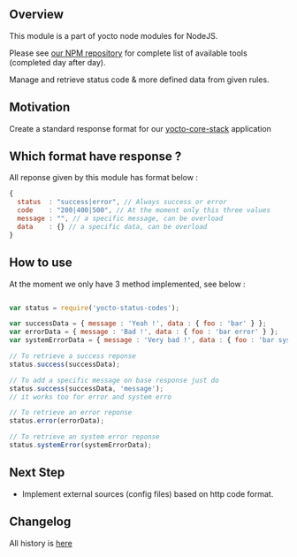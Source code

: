 ## Overview

This module is a part of yocto node modules for NodeJS.

Please see [our NPM repository](https://www.npmjs.com/~yocto) for complete list of available tools (completed day after day).

Manage and retrieve status code & more defined data from given rules.

## Motivation

Create a standard response format for our [yocto-core-stack](https://www.npmjs.com/package/yocto-core-stack) application

## Which format have response ?

All reponse given by this module has format below : 

```javascript
{
  status  : "success|error", // Always success or error
  code    : "200|400|500", // At the moment only this three values
  message : "", // a specific message, can be overload 
  data    : {} // a specific data, can be overload 
}
```

## How to use

At the moment we only have 3 method implemented, see below : 

```javascript

var status = require('yocto-status-codes');

var successData = { message : 'Yeah !', data : { foo : 'bar' } };
var errorData = { message : 'Bad !', data : { foo : 'bar error' } };
var systemErrorData = { message : 'Very bad !', data : { foo : 'bar system' } };

// To retrieve a success reponse
status.success(successData);

// To add a specific message on base response just do
status.success(successData, 'message');
// it works too for error and system erro

// To retrieve an error reponse
status.error(errorData);

// To retrieve an system error reponse
status.systemError(systemErrorData);
```

## Next Step

- Implement external sources (config files) based on http code format.

## Changelog

All history is [here](https://gitlab.com/yocto-node-modules/yocto-status-codes/blob/master/CHANGELOG.md)